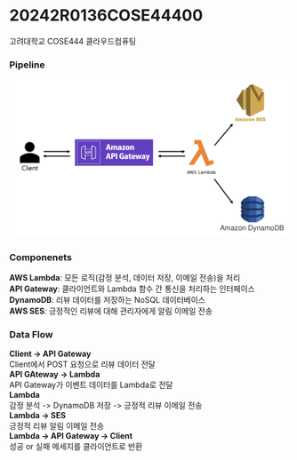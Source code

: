 # 20242R0136COSE44400
고려대학교 COSE444 클라우드컴퓨팅

### Pipeline
![다이어그램](./images/pipeline.png)

### Componenets
**AWS Lambda**: 모든 로직(감정 분석, 데이터 저장, 이메일 전송)을 처리  
**API Gateway**: 클라이언트와 Lambda 함수 간 통신을 처리하는 인터페이스  
**DynamoDB**: 리뷰 데이터를 저장하는 NoSQL 데이터베이스  
**AWS SES**: 긍정적인 리뷰에 대해 관리자에게 알림 이메일 전송  

### Data Flow
**Client -> API Gateway**  
Client에서 POST 요청으로 리뷰 데이터 전달  
**API GAteway -> Lambda**  
API Gateway가 이벤트 데이터를 Lambda로 전달  
**Lambda**  
감정 분석 -> DynamoDB 저장 -> 긍정적 리뷰 이메일 전송  
**Lambda -> SES**  
긍정적 리뷰 알림 이메일 전송  
**Lambda -> API Gateway -> Client**  
성공 or 실패 메세지를 클라이언트로 반환  
